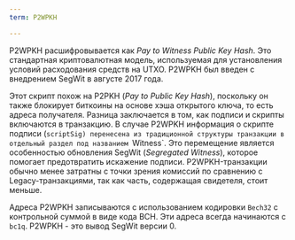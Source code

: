```yaml
---
term: P2WPKH

---
```

P2WPKH расшифровывается как *Pay to Witness Public Key Hash*. Это стандартная криптовалютная модель, используемая для установления условий расходования средств на UTXO. P2WPKH был введен с внедрением SegWit в августе 2017 года.

Этот скрипт похож на P2PKH (*Pay to Public Key Hash*), поскольку он также блокирует биткоины на основе хэша открытого ключа, то есть адреса получателя. Разница заключается в том, как подписи и скрипты включаются в транзакцию. В случае P2WPKH информация о скрипте подписи (`scriptSig) перенесена из традиционной структуры транзакции в отдельный раздел под названием `Witness`. Это перемещение является особенностью обновления SegWit (*Segregated Witness*), которое помогает предотвратить искажение подписи. P2WPKH-транзакции обычно менее затратны с точки зрения комиссий по сравнению с Legacy-транзакциями, так как часть, содержащая свидетеля, стоит меньше.

Адреса P2WPKH записываются с использованием кодировки `Bech32` с контрольной суммой в виде кода BCH. Эти адреса всегда начинаются с `bc1q`. P2WPKH - это вывод SegWit версии 0.